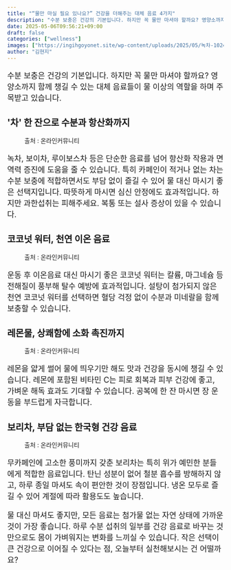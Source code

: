 ```yaml
---
title: "“물만 마실 필요 있나요?” 건강을 더해주는 대체 음료 4가지"
description: "수분 보충은 건강의 기본입니다. 하지만 꼭 물만 마셔야 할까요? 영양소까지 함께 챙길 수 있는 대체 음료들이 물 이상의 역할을 하며 주목받고 있습니다."
date: 2025-05-06T09:56:21+09:00
draft: false
categories: ["wellness"]
images: ["https://ingihgoyonet.site/wp-content/uploads/2025/05/녹차-1024x683.jpg", "https://ingihgoyonet.site/wp-content/uploads/2025/05/코코넛-1024x683.jpg", "https://ingihgoyonet.site/wp-content/uploads/2025/05/레몬물-1024x683.jpg", "https://ingihgoyonet.site/wp-content/uploads/2025/05/pexels-pixabay-326082-1-1024x683.jpg"]
author: "김현지"
---
```


<p style="font-size:18px">수분 보충은 건강의 기본입니다. 하지만 꼭 물만 마셔야 할까요? 영양소까지 함께 챙길 수 있는 대체 음료들이 물 이상의 역할을 하며 주목받고 있습니다.</p> <h2 >'차' 한 잔으로 수분과 항산화까지</h2> <figure ><img src="https://ingihgoyonet.site/wp-content/uploads/2025/05/녹차-1024x683.jpg" alt="" style="aspect-ratio:16/9;object-fit:cover"/><figcaption >출처 : 온라인커뮤니티</figcaption></figure> <p style="font-size:18px">녹차, 보이차, 루이보스차 등은 단순한 음료를 넘어 항산화 작용과 면역력 증진에 도움을 줄 수 있습니다. 특히 카페인이 적거나 없는 차는 수분 보충에 적합하면서도 부담 없이 즐길 수 있어 물 대신 마시기 좋은 선택지입니다. 따뜻하게 마시면 심신 안정에도 효과적입니다. 하지만 과한섭취는 피해주세요. 복통 또는 설사 증상이 있을 수 있습니다.</p> <h2 >코코넛 워터, 천연 이온 음료</h2> <figure ><img src="https://ingihgoyonet.site/wp-content/uploads/2025/05/코코넛-1024x683.jpg" alt="" style="aspect-ratio:16/9;object-fit:cover"/><figcaption >출처 : 온라인커뮤니티</figcaption></figure> <p style="font-size:18px">운동 후 이온음료 대신 마시기 좋은 코코넛 워터는 칼륨, 마그네슘 등 전해질이 풍부해 탈수 예방에 효과적입니다. 설탕이 첨가되지 않은 천연 코코넛 워터를 선택하면 혈당 걱정 없이 수분과 미네랄을 함께 보충할 수 있습니다.</p> <h2 >레몬물, 상쾌함에 소화 촉진까지</h2> <figure ><img src="https://ingihgoyonet.site/wp-content/uploads/2025/05/레몬물-1024x683.jpg" alt="" style="aspect-ratio:16/9;object-fit:cover"/><figcaption >출처 : 온라인커뮤니티</figcaption></figure> <p style="font-size:18px">레몬을 얇게 썰어 물에 띄우기만 해도 맛과 건강을 동시에 챙길 수 있습니다. 레몬에 포함된 비타민 C는 피로 회복과 피부 건강에 좋고, 가벼운 해독 효과도 기대할 수 있습니다. 공복에 한 잔 마시면 장 운동을 부드럽게 자극합니다.</p> <h2 >보리차, 부담 없는 한국형 건강 음료</h2> <figure ><img src="https://ingihgoyonet.site/wp-content/uploads/2025/05/pexels-pixabay-326082-1-1024x683.jpg" alt="" style="aspect-ratio:16/9;object-fit:cover"/><figcaption >출처 : 온라인커뮤니티</figcaption></figure> <p style="font-size:18px">무카페인에 고소한 풍미까지 갖춘 보리차는 특히 위가 예민한 분들에게 적합한 음료입니다. 탄닌 성분이 없어 철분 흡수를 방해하지 않고, 하루 종일 마셔도 속이 편안한 것이 장점입니다. 냉온 모두로 즐길 수 있어 계절에 따라 활용도도 높습니다.</p> <p style="font-size:18px">물 대신 마셔도 좋지만, 모든 음료는 첨가물 없는 자연 상태에 가까운 것이 가장 좋습니다. 하루 수분 섭취의 일부를 건강 음료로 바꾸는 것 만으로도 몸이 가벼워지는 변화를 느끼실 수 있습니다. 작은 선택이 큰 건강으로 이어질 수 있다는 점, 오늘부터 실천해보시는 건 어떨까요?</p>